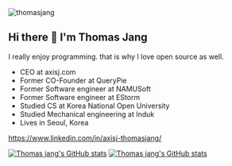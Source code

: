 <img src="https://komarev.com/ghpvc/?username=thomasjang&label=Profile%20views&color=0e75b6&style=flat" alt="thomasjang" />

## Hi there 👋 I'm Thomas Jang

I really enjoy programming.
that is why I love open source as well.

- CEO at axisj.com
- Former CO-Founder at QueryPie
- Former Software engineer at NAMUSoft
- Former Software engineer at EStorm
- Studied CS at Korea National Open University
- Studied Mechanical engineering at Induk
- Lives in Seoul, Korea

https://www.linkedin.com/in/axisj-thomasjang/

[![Thomas jang's GitHub stats](https://github-readme-stats.vercel.app/api?username=thomasjang&show_icons=true)](https://github.com/thomasJang)
[![Thomas jang's GitHub stats](https://github-readme-streak-stats.herokuapp.com/?user=thomasjang)](https://github.com/thomasJang)
